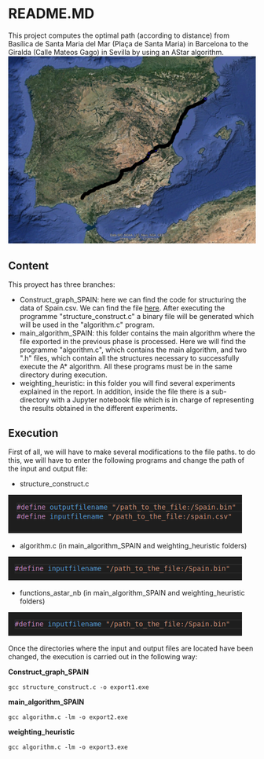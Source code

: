 # README.MD
 
This project computes the optimal path (according to distance) from Bası́lica de Santa
Maria del Mar (Plaça de Santa Maria) in Barcelona to the Giralda (Calle Mateos Gago) in Sevilla by
using an AStar algorithm.
![](main_algorithm_SPAIN/for_maps/Astar_map.PNG)

## Content
This proyect has three branches:
* Construct_graph_SPAIN: here we can find the code for structuring the data of Spain.csv. We can find the file [here](http://lluis-alseda.cat/MasterOpt/index.html). After executing the programme "structure_construct.c" a binary file will be generated which will be used in the "algorithm.c" program. 
* main_algorithm_SPAIN: this folder contains the main algorithm where the file exported in the previous phase is processed. Here we will find the programme "algorithm.c", which contains the main algorithm, and two ".h" files, which contain all the structures necessary to successfully execute the A* algorithm. All these programs must be in the same directory during execution.
* weighting_heuristic: in this folder you will find several experiments explained in the report. In addition, inside the file there is a sub-directory with a Jupyter notebook file which is in charge of representing the results obtained in the different experiments.

## Execution

First of all, we will have to make several modifications to the file paths. to do this, we will have to enter the following programs and change the path of the input and output file: 

* structure_construct.c

![](Images/structure.png)
* algorithm.c (in main_algorithm_SPAIN and weighting_heuristic folders)


![](Images/rest.png)
* functions_astar_nb (in main_algorithm_SPAIN and weighting_heuristic folders)


![](Images/rest.png)

Once the directories where the input and output files are located have been changed, the execution is carried out in the following way:

**Construct_graph_SPAIN**
```{c}
gcc structure_construct.c -o export1.exe
```

**main_algorithm_SPAIN**

```{c}
gcc algorithm.c -lm -o export2.exe
```

**weighting_heuristic**

```{c}
gcc algorithm.c -lm -o export3.exe
```